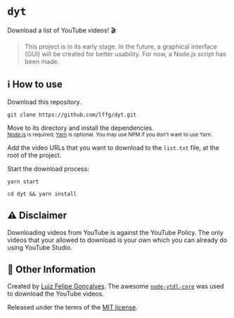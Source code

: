 # `dyt`

Download a list of YouTube videos! 🎬

> This project is in its early stage. In the future, a graphical interface (GUI) will be created for better usability. For now, a Node.js script has been made.

## ℹ️ How to use

Download this repository.

```shell
git clone https://github.com/lffg/dyt.git
```

Move to its directory and install the dependencies.  
<sup>[Node.js](https://nodejs.org/en/) is required; [Yarn](https://yarnpkg.com/lang/en/) is optional. You may use NPM if you don't want to use Yarn.</sup>

Add the video URLs that you want to download to the `list.txt` file, at the root of the project.

Start the download process:

```shell
yarn start
```


```
cd dyt && yarn install
```

## ⚠️ Disclaimer

Downloading videos from YouTube is against the YouTube Policy. The only videos that your allowed to download is your own which you can already do using YouTube Studio.

## 📖 Other Information

Created by [Luiz Felipe Gonçalves](https://luizfelipe.dev). The awesome [`node-ytdl-core`](https://github.com/fent/node-ytdl-core#readme) was used to download the YouTube videos.  

Released under the terms of the [MIT license](https://github.com/lffg/dyt/blob/master/LICENSE).

